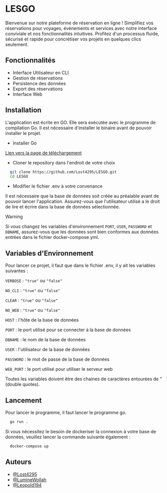 # LESGO

Bienvenue sur notre plateforme de réservation en ligne ! Simplifiez vos réservations pour voyages, événements et services avec notre interface conviviale et nos fonctionnalités intuitives. Profitez d'un processus fluide, sécurisé et rapide pour concrétiser vos projets en quelques clics seulement.
## Fonctionnalités

- Interface Utilisateur en CLI
- Gestion de réservations
- Persistence des données
- Export des réservations
- Interface Web


## Installation

L'application est écrite en GO. Elle sera exécutée avec le programme de compilation Go. Il est nécessaire d'installer le binaire avant de pouvoir installer le projet. 

- Installer Go

[Lien vers la page de téléchargement](https://go.dev/dl/)

- Cloner le repository dans l'endroit de votre choix

```bash
  git clone https://github.com/Lost4295/LESGO.git
  cd LESGO
```
- Modifier le fichier .env à votre convenance

Il est nécessaire que la base de données soit créée au préalable avant de pouvoir lancer l'application. Assurez-vous que l'utilisateur utilisé a le droit de lire et écrire dans la base de données sélectionnée.

> [!WARNING]
> Si vous changez les variables d'environnement `PORT`, `USER`, `PASSWORD` et `DBNAME`, assurez-vous que les données sont bien conformes aux données entrées dans le fichier docker-compose.yml. 

## Variables d'Environnement 

Pour lancer ce projet, il faut que dans le fichier .env, il y ait les variables suivantes :

`VERBOSE` : `"true"` ou `"false"`

`NO_CLI` : `"true"` ou `"false"`

`CLEAR` : `"true"` ou `"false"`

`NO_WEB` : `"true"` ou `"false"`

`HOST` : l'hôte de la base de données

`PORT` : le port utilisé pour se connecter à la base de données

`DBNAME` : le nom de la base de données

`USER` : l'utilisateur de la base de données

`PASSWORD` : le mot de passe de la base de données

`WEB_PORT` : le port utilisé pour utiliser le serveur web


Toutes les variables doivent être des chaines de caractères entourées de \" (double quotes).

## Lancement

Pour lancer le programme, il faut lancer le programme go. 

```bash
  go run .
```

Si vous nécessitez le besoin de dockeriser la connexion à votre base de données, veuillez lancer la commande suivante également : 

```bash
  docker-compose up
```



## Auteurs

- [@Lost4295](https://www.github.com/Lost4295)
- [@LumineWollah](https://www.github.com/LumineWollah)
- [@Leopold194](https://www.github.com/Leopold194)


